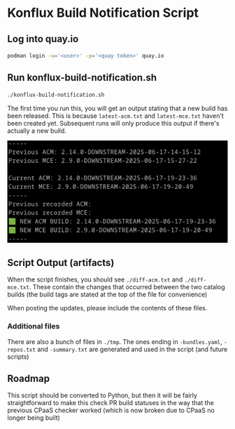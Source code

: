 # Konflux Build Notification Script

## Log into quay.io
```bash
podman login -u='<user>' -p='<quay token>' quay.io
```

## Run konflux-build-notification.sh
```bash
./konflux-build-notification.sh
```

The first time you run this, you will get an output stating that a new build has been released. This is because `latest-acm.txt` and `latest-mce.txt` haven't been created yet. Subsequent runs will only produce this output if there's actually a new build.

![alt text](assets/expected-output.png)

## Script Output (artifacts)
When the script finishes, you should see `./diff-acm.txt` and `./diff-mce.txt`. These contain the changes that occurred between the two catalog builds (the build tags are stated at the top of the file for convenience)

When posting the updates, please include the contents of these files.

### Additional files
There are also a bunch of files in `./tmp`. The ones ending in `-bundles.yaml`, `-repos.txt` and `-summary.txt` are generated and used in the script (and future scripts)


## Roadmap
This script should be converted to Python, but then it will be fairly straightforward to make this check PR build statuses in the way that the previous CPaaS checker worked (which is now broken due to CPaaS no longer being built)